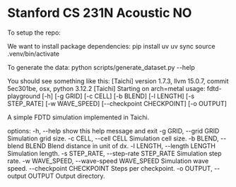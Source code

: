# Stanford CS 231N Acoustic NO

To setup the repo:

We want to install package dependencies: 
pip install uv
uv sync
source .venv/bin/activate

To generate the data:
python scripts/generate_dataset.py --help

You should see something like this:
[Taichi] version 1.7.3, llvm 15.0.7, commit 5ec301be, osx, python 3.12.2
[Taichi] Starting on arch=metal
usage: fdtd-playground [-h] [-g GRID] [-c CELL] [-b BLEND] [-l LENGTH] [-s STEP_RATE] [-w WAVE_SPEED]
                       [--checkpoint CHECKPOINT] [-o OUTPUT]

A simple FDTD simulation implemented in Taichi.

options:
  -h, --help            show this help message and exit
  -g GRID, --grid GRID  Simulation grid size.
  -c CELL, --cell CELL  Simulation cell size.
  -b BLEND, --blend BLEND
                        Blend distance in unit of dx.
  -l LENGTH, --length LENGTH
                        Simulation length.
  -s STEP_RATE, --step-rate STEP_RATE
                        Simulation step rate.
  -w WAVE_SPEED, --wave-speed WAVE_SPEED
                        Simulation wave speed.
  --checkpoint CHECKPOINT
                        Steps per checkpoint.
  -o OUTPUT, --output OUTPUT
                        Output directory.